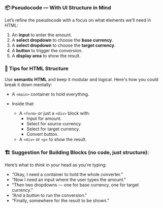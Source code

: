 ### 📦 Pseudocode — With UI Structure in Mind

Let’s refine the pseudocode with a focus on what elements we’ll need in HTML:

1. An **input** to enter the amount.
2. A **select dropdown** to choose the **base currency**.
3. A **select dropdown** to choose the **target currency**.
4. A **button** to trigger the conversion.
5. A **display area** to show the result.

### 🧱 Tips for HTML Structure

Use **semantic HTML** and keep it modular and logical. Here's how you could break it down mentally:

- A `<main>` container to hold everything.
- Inside that:

  - A `<form>` or just a `<div>` block with:
    - Input for amount.
    - Select for source currency.
    - Select for target currency.
    - Convert button.
  - A `<div>` or `<p>` to show the result.

### 🏗️ Suggestion for Building Blocks (no code, just structure):

Here’s what to _think_ in your head as you're typing:

- “Okay, I need a container to hold the whole converter.”
- “Now I need an input where the user types the amount.”
- “Then two dropdowns — one for base currency, one for target currency.”
- “And a button to run the conversion.”
- “Finally, somewhere for the result to be shown.”
